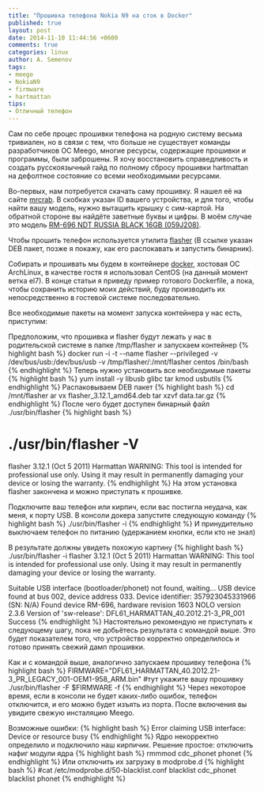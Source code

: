 ```yaml
---
title: "Прошивка телефона Nokia N9 на сток в Docker"
published: true
layout: post
date: 2014-11-10 11:44:56 +0600
comments: true
categories: linux
author: A. Semenov
tags: 
- meego
- NokiaN9
- firmware
- hartmattan
tips:
- Отличный телефон
---
```


Сам по себе процес прошивки телефона на родную систему весьма тривиален, но в связи с тем, что больше не существует команды разработчиков ОС Meego, многие ресурсы, содержащие прошивки и программы, были заброшены. Я хочу восстановить справедливость и создать русскоязычный гайд по полному сбросу прошивки hartmattan на дефолтное состояние со всеми необходимыми ресурсами.

<!--more-->

Во-первых, нам потребуется скачать саму прошивку. Я нашел её на сайте [mrcrab][l00]. В скобках указан ID вашего устройства, и для того, чтобы найти вашу модель, нужно вытащить крышку с сим-картой. На обратной стороне вы найдёте заветные буквы и цифры. В моём случае это модель [RM-696 NDT RUSSIA BLACK 16GB (059J208)][l01]. 

Чтобы прошить телефон используется утилита [flasher][l02] (В ссылке указан DEB пакет, позже я покажу, как его распокавать и запустить бинарник).

Собирать и прошивать мы будем в контейнере [docker][l03], хостовая ОС ArchLinux, в качестве гостя я использовал CentOS (на данный момент ветка el7). В конце статьи я приведу пример готового Dockerfile, а пока, чтобы сохранить историю моих действий, буду производить их непосредственно в гостевой системе последовательно.

Все необходимые пакеты на момент запуска контейнера у нас есть, приступим:

Предположим, что прошивка и flasher будут лежать у нас в родительской системе в папке /tmp/flasher и запускаем контейнер
{% highlight bash %}
docker run -i -t --name flasher --privileged -v /dev/bus/usb:/dev/bus/usb -v /tmp/flasher/:/mnt/flasher centos /bin/bash
{% endhighlight %}
Теперь нужно установить все необходимые пакеты
{% highlight bash %}
yum install -y libusb glibc tar kmod usbutils
{% endhighlight %}
Распаковываем DEB пакет
{% highlight bash %}
cd /mnt/flasher
ar vx flasher_3.12.1_amd64.deb
tar xzvf data.tar.gz
{% endhighlight %}
После чего будет доступен бинарный файл ./usr/bin/flasher 
{% highlight bash %}
# ./usr/bin/flasher  -V
flasher 3.12.1 (Oct  5 2011) Harmattan
WARNING: This tool is intended for professional use only. Using it may result
in permanently damaging your device or losing the warranty.
{% endhighlight %}
На этом установка flasher закончена и можно приступать к прошивке.

Подключите ваш телефон или кирпич, если вас постигла неудача, как меня, к порту USB. В консоли докера запустите следующую команду
{% highlight bash %}
./usr/bin/flasher -i
{% endhighlight %}
И принудительно выключаем телефон по питанию (удержанием кнопки, если кто не знал)

В результате должны увидеть похожую картину
{% highlight bash %}
./usr/bin/flasher  -i 
flasher 3.12.1 (Oct  5 2011) Harmattan
WARNING: This tool is intended for professional use only. Using it may result
in permanently damaging your device or losing the warranty.

Suitable USB interface (bootloader/phonet) not found, waiting...
USB device found at bus 002, device address 033.
Device identifier: 357923045331966 (SN: N/A)
Found device RM-696, hardware revision 1603
NOLO version 2.3.6
Version of 'sw-release': DFL61_HARMATTAN_40.2012.21-3_PR_001
Success
{% endhighlight %}
Настоятельно рекомендую не приступать к следующему шагу, пока не добьётесь результата с командой выше. Это будет показателем того, что устройство корректно определилось и готово принять свежий дамп прошивки.

Как и с командой выше, аналогично запускаем прошивку телефона
{% highlight bash %}
FIRMWARE="DFL61_HARMATTAN_40.2012.21-3_PR_LEGACY_001-OEM1-958_ARM.bin" #тут укажите вашу прошивку
./usr/bin/flasher -F $FIRMWARE -f
{% endhighlight %}
Через некоторое время, если в консоли не будет каких-либо ошибок, телефон отключится, и его можно будет изъять из порта. После включения вы увидите свежую инсталяцию Meego.

Возможные ошибки:
{% highlight bash %}
Error claiming USB interface: Device or resource busy
{% endhighlight %}
Ядро некорректно определило и подключило наш кирпичик. Решение простое: отключить нафиг модули ядра
{% highlight bash %}
rmmmod cdc_phonet phonet
{% endhighlight %}
Или отключить их загрузку в modprobe.d
{% highlight bash %}
#cat /etc/modprobe.d/50-blacklist.conf 
blacklist cdc_phonet
blacklist phonet
{% endhighlight %}

[l00]: http://www.mrcrab.net/nokia/Nokia_N9.html?productID=4823499691&productType=RM-696&releaseID=7048842309&version=40.2012.21.3
[l01]: https://www.dropbox.com/s/vqm3c8g3ngm8unz/DFL61_HARMATTAN_40.2012.21-3_PR_LEGACY_001-OEM1-958_ARM.bin
[l02]: https://www.dropbox.com/s/9yibrqpieqkaly1/flasher_3.12.1_amd64.deb
[l03]: https://www.docker.com/
